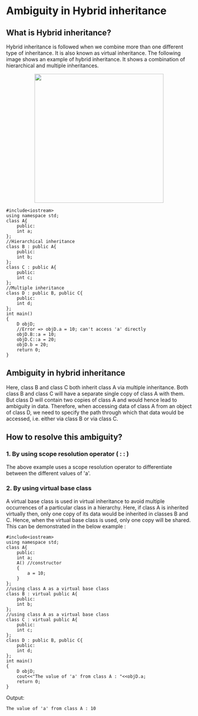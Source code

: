 # Ambiguity in Hybrid inheritance

## What is Hybrid inheritance?

Hybrid inheritance is followed when we combine more than one different type of inheritance. It is also known as virtual inheritance. The following image shows an example of hybrid inheritance. It shows a combination of hierarchical and multiple inheritances.

<p align="center"> <img src="https://user-images.githubusercontent.com/61552413/141612218-e68f2c7f-d3d4-46da-a060-bc50eba9f085.png" height="350"> </p>

```
#include<iostream>
using namespace std;
class A{
    public:
    int a;
};
//Hierarchical inheritance
class B : public A{
    public:
    int b;
};
class C : public A{
    public:
    int c;
};
//Multiple inheritance
class D : public B, public C{
    public:
    int d;
};
int main()
{
    D objD;
    //Error => objD.a = 10; can't access 'a' directly
    objD.B::a = 10;
    objD.C::a = 20;
    objD.b = 20;
    return 0;
}
```

## Ambiguity in hybrid inheritance

Here, class B and class C both inherit class A via multiple inheritance. Both class B and class C will have a separate single copy of class A with them. But class D will contain two copies of class A and would hence lead to ambiguity in data. Therefore, when accessing data of class A from an object of class D, we need to specify the path through which that data would be accessed, i.e. either via class B or via class C.

## How to resolve this ambiguity?

### 1. By using scope resolution operator ( : : )

The above example uses a scope resolution operator to differentiate between the different values of 'a'.

### 2. By using virtual base class

A virtual base class is used in virtual inheritance to avoid multiple occurrences of a particular class in a hierarchy. Here, if class A is inherited virtually then, only one copy of its data would be inherited in classes B and C. Hence, when the virtual base class is used, only one copy will be shared. This can be demonstrated in the below example :

```
#include<iostream>
using namespace std;
class A{
    public:
    int a;
    A() //constructor
    {
        a = 10;
    }
};
//using class A as a virtual base class
class B : virtual public A{
    public:
    int b;
};
//using class A as a virtual base class
class C : virtual public A{
    public:
    int c;
};
class D : public B, public C{
    public:
    int d;
};
int main()
{
    D objD;
    cout<<"The value of 'a' from class A : "<<objD.a;
    return 0;
}
```

Output:

```
The value of 'a' from class A : 10
```
